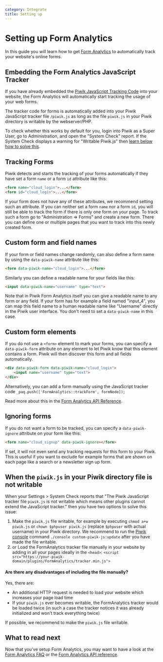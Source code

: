 ```yaml
---
category: Integrate
title: Setting up
---
```

# Setting up Form Analytics

In this guide you will learn how to get [Form Analytics](https://www.form-analytics.net/) to automatically track your website's online forms.

## Embedding the Form Analytics JavaScript Tracker

If you have already embedded the [Piwik JavaScript Tracking Code](/guides/tracking-javascript-guide) into your website,
the Form Analytics will automatically start tracking the usage of your web forms. 

The tracker code for forms is automatically added into your Piwik JavaScript tracker file `/piwik.js` as long as the file `piwik.js` in your Piwik directory is writable by the webserver/PHP.
 
To check whether this works by default for you, login into Piwik as a Super User, go to Administration, and open the "System Check" report. 
If the System Check displays a warning for "Writable Piwik.js" then [learn below how to solve this](#when-the-piwikjs-in-your-piwik-directory-file-is-not-writable).

## Tracking Forms

Piwik detects and starts the tracking of your forms automatically if they have set a form `name` or a form `id` attribute like this:

```html
<form name="cloud_login">...</form>
<form id="cloud_login">...</form>
```

If your form does not have any of these attributes, we recommend setting such an attribute. If you can neither set a form `name`
nor a form `id`, you will still be able to track the form if there is only one form on your page. To track such a form go to
"Administration => Forms" and create a new form. There you can define one or multiple pages that you want to track into this
newly created form.

## Custom form and field names

If your form or field names change randomly, can also define a form name by using the `data-piwik-name` attribute like this:

```html
<form data-piwik-name="cloud_login">...</form>
```

Similarly you can define a readable name for your fields like this:

```html
<input data-piwik-name="username" type="text">
```

Note that in Piwik Form Analytics itself you can give a readable name to any form or any field. If your form has for example a field named "input_4",
you can map this field name to a human readable name like "Username" directly in the Piwik user interface. 
You don't need to set a `data-piwik-name` in this case.

## Custom form elements

If you do not use a `<form>` element to mark your forms, you can specify a `data-piwik-form` attribute on any element 
to let Piwik know that this element contains a form. Piwik will then discover this form and all fields automatically.

```html
<div data-piwik-form data-piwik-name="cloud_login">
    <input name="username" type="text">
</div>
```

Alternatively, you can add a form manually using the JavaScript tracker code `_paq.push(['FormAnalytics::trackForm', formNode]);`

Read more about this in the [Form Analytics API Reference](/guides/form-analytics/reference).

## Ignoring forms

If you do not want a form to be tracked, you can specify a `data-piwik-ignore` attribute on your form like this:

```html
<form name="cloud_signup" data-piwik-ignore></form>
```

If set, it will not even send any tracking requests for this form to your Piwik. This is useful if you want to exclude
for example forms that are shown on each page like a search or a newsletter sign up form.

## When the `piwik.js` in your Piwik directory file is not writable
 
When your Settings > System Check reports that "The Piwik JavaScript tracker file `piwik.js` is not writable 
which means other plugins cannot extend the JavaScript tracker." then you have two options to solve this issue:

1. Make the `piwik.js` file writable, for example by executing `chmod a+w piwik.js` or `chown $phpuser piwik.js` (replace `$phpuser` with actual username) in your Piwik directory. 
We recommend to run the [Piwik console](/guides/piwik-on-the-command-line) command `./console custom-piwik-js:update` after you have made the file writable.
2. or Load the FormAnalytics tracker file manually in your website by adding in all your pages ideally in the `<head>`: 
   `<script src="https://your-piwik-domain/plugins/FormAnalytics/tracker.min.js">`

#### Are there any disadvantages of including the file manually?

Yes, there are:

* An additional HTTP request is needed to load your website which increases your page load time
* If your `piwik.js` ever becomes writable, the FormAnalytics tracker would be loaded twice (in such a case the tracker notices it was already initialized and won't track everything twice)

If possible, we recommend to make the `piwik.js` file writable.

## What to read next

Now that you've setup Form Analytics, you may want to have a look at the [Form Analytics FAQ](/guides/form-analytics/faq) or the [Form Analytics API reference](/guides/form-analytics/reference).
